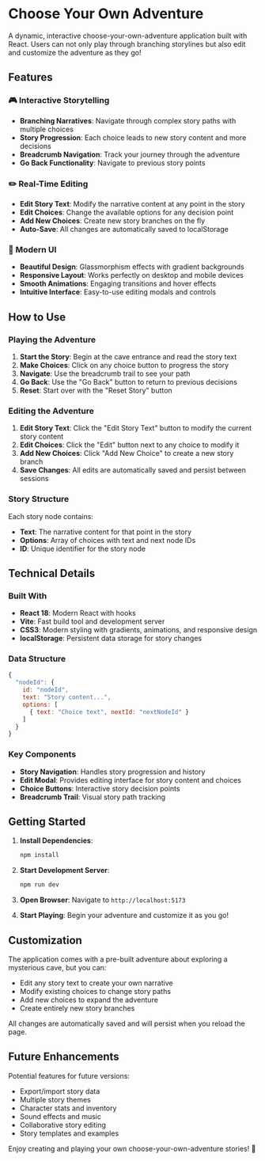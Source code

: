 # Choose Your Own Adventure

A dynamic, interactive choose-your-own-adventure application built with React. Users can not only play through branching storylines but also edit and customize the adventure as they go!

## Features

### 🎮 Interactive Storytelling
- **Branching Narratives**: Navigate through complex story paths with multiple choices
- **Story Progression**: Each choice leads to new story content and more decisions
- **Breadcrumb Navigation**: Track your journey through the adventure
- **Go Back Functionality**: Navigate to previous story points

### ✏️ Real-Time Editing
- **Edit Story Text**: Modify the narrative content at any point in the story
- **Edit Choices**: Change the available options for any decision point
- **Add New Choices**: Create new story branches on the fly
- **Auto-Save**: All changes are automatically saved to localStorage

### 🎨 Modern UI
- **Beautiful Design**: Glassmorphism effects with gradient backgrounds
- **Responsive Layout**: Works perfectly on desktop and mobile devices
- **Smooth Animations**: Engaging transitions and hover effects
- **Intuitive Interface**: Easy-to-use editing modals and controls

## How to Use

### Playing the Adventure
1. **Start the Story**: Begin at the cave entrance and read the story text
2. **Make Choices**: Click on any choice button to progress the story
3. **Navigate**: Use the breadcrumb trail to see your path
4. **Go Back**: Use the "Go Back" button to return to previous decisions
5. **Reset**: Start over with the "Reset Story" button

### Editing the Adventure
1. **Edit Story Text**: Click the "Edit Story Text" button to modify the current story content
2. **Edit Choices**: Click the "Edit" button next to any choice to modify it
3. **Add New Choices**: Click "Add New Choice" to create a new story branch
4. **Save Changes**: All edits are automatically saved and persist between sessions

### Story Structure
Each story node contains:
- **Text**: The narrative content for that point in the story
- **Options**: Array of choices with text and next node IDs
- **ID**: Unique identifier for the story node

## Technical Details

### Built With
- **React 18**: Modern React with hooks
- **Vite**: Fast build tool and development server
- **CSS3**: Modern styling with gradients, animations, and responsive design
- **localStorage**: Persistent data storage for story changes

### Data Structure
```javascript
{
  "nodeId": {
    id: "nodeId",
    text: "Story content...",
    options: [
      { text: "Choice text", nextId: "nextNodeId" }
    ]
  }
}
```

### Key Components
- **Story Navigation**: Handles story progression and history
- **Edit Modal**: Provides editing interface for story content and choices
- **Choice Buttons**: Interactive story decision points
- **Breadcrumb Trail**: Visual story path tracking

## Getting Started

1. **Install Dependencies**:
   ```bash
   npm install
   ```

2. **Start Development Server**:
   ```bash
   npm run dev
   ```

3. **Open Browser**: Navigate to `http://localhost:5173`

4. **Start Playing**: Begin your adventure and customize it as you go!

## Customization

The application comes with a pre-built adventure about exploring a mysterious cave, but you can:
- Edit any story text to create your own narrative
- Modify existing choices to change story paths
- Add new choices to expand the adventure
- Create entirely new story branches

All changes are automatically saved and will persist when you reload the page.

## Future Enhancements

Potential features for future versions:
- Export/import story data
- Multiple story themes
- Character stats and inventory
- Sound effects and music
- Collaborative story editing
- Story templates and examples

Enjoy creating and playing your own choose-your-own-adventure stories! 🚀
